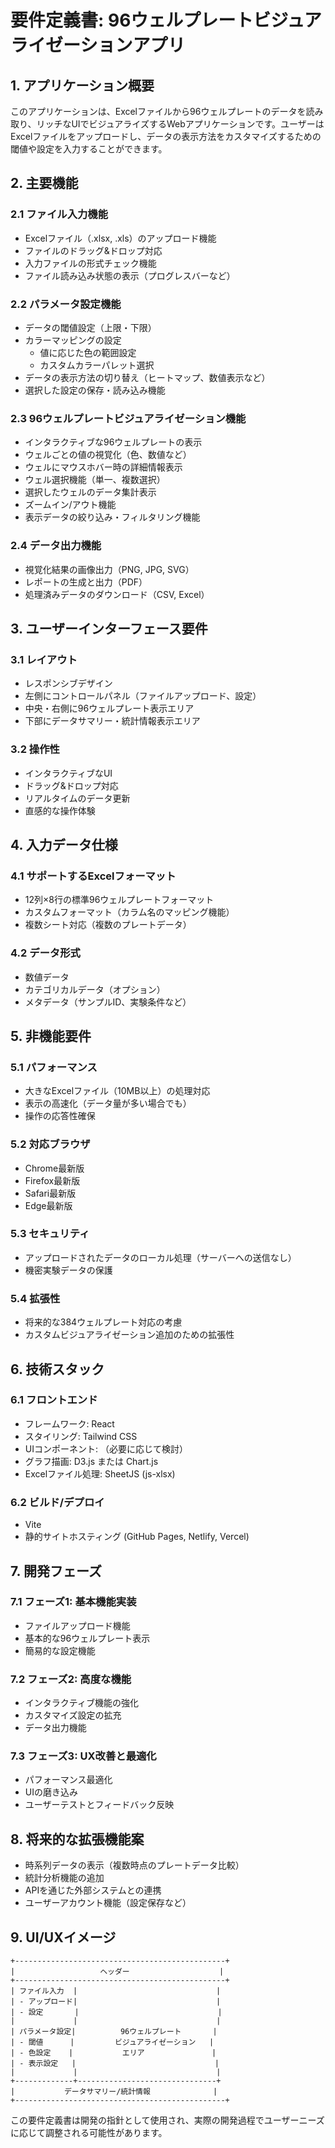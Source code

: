 # 要件定義書: 96ウェルプレートビジュアライゼーションアプリ

## 1. アプリケーション概要

このアプリケーションは、Excelファイルから96ウェルプレートのデータを読み取り、リッチなUIでビジュアライズするWebアプリケーションです。ユーザーはExcelファイルをアップロードし、データの表示方法をカスタマイズするための閾値や設定を入力することができます。

## 2. 主要機能

### 2.1 ファイル入力機能
- Excelファイル（.xlsx, .xls）のアップロード機能
- ファイルのドラッグ&ドロップ対応
- 入力ファイルの形式チェック機能
- ファイル読み込み状態の表示（プログレスバーなど）

### 2.2 パラメータ設定機能
- データの閾値設定（上限・下限）
- カラーマッピングの設定
  - 値に応じた色の範囲設定
  - カスタムカラーパレット選択
- データの表示方法の切り替え（ヒートマップ、数値表示など）
- 選択した設定の保存・読み込み機能

### 2.3 96ウェルプレートビジュアライゼーション機能
- インタラクティブな96ウェルプレートの表示
- ウェルごとの値の視覚化（色、数値など）
- ウェルにマウスホバー時の詳細情報表示
- ウェル選択機能（単一、複数選択）
- 選択したウェルのデータ集計表示
- ズームイン/アウト機能
- 表示データの絞り込み・フィルタリング機能

### 2.4 データ出力機能
- 視覚化結果の画像出力（PNG, JPG, SVG）
- レポートの生成と出力（PDF）
- 処理済みデータのダウンロード（CSV, Excel）

## 3. ユーザーインターフェース要件

### 3.1 レイアウト
- レスポンシブデザイン
- 左側にコントロールパネル（ファイルアップロード、設定）
- 中央・右側に96ウェルプレート表示エリア
- 下部にデータサマリー・統計情報表示エリア

### 3.2 操作性
- インタラクティブなUI
- ドラッグ&ドロップ対応
- リアルタイムのデータ更新
- 直感的な操作体験

## 4. 入力データ仕様

### 4.1 サポートするExcelフォーマット
- 12列×8行の標準96ウェルプレートフォーマット
- カスタムフォーマット（カラム名のマッピング機能）
- 複数シート対応（複数のプレートデータ）

### 4.2 データ形式
- 数値データ
- カテゴリカルデータ（オプション）
- メタデータ（サンプルID、実験条件など）

## 5. 非機能要件

### 5.1 パフォーマンス
- 大きなExcelファイル（10MB以上）の処理対応
- 表示の高速化（データ量が多い場合でも）
- 操作の応答性確保

### 5.2 対応ブラウザ
- Chrome最新版
- Firefox最新版
- Safari最新版
- Edge最新版

### 5.3 セキュリティ
- アップロードされたデータのローカル処理（サーバーへの送信なし）
- 機密実験データの保護

### 5.4 拡張性
- 将来的な384ウェルプレート対応の考慮
- カスタムビジュアライゼーション追加のための拡張性

## 6. 技術スタック

### 6.1 フロントエンド
- フレームワーク: React
- スタイリング: Tailwind CSS
- UIコンポーネント: （必要に応じて検討）
- グラフ描画: D3.js または Chart.js
- Excelファイル処理: SheetJS (js-xlsx)

### 6.2 ビルド/デプロイ
- Vite
- 静的サイトホスティング (GitHub Pages, Netlify, Vercel)

## 7. 開発フェーズ

### 7.1 フェーズ1: 基本機能実装
- ファイルアップロード機能
- 基本的な96ウェルプレート表示
- 簡易的な設定機能

### 7.2 フェーズ2: 高度な機能
- インタラクティブ機能の強化
- カスタマイズ設定の拡充
- データ出力機能

### 7.3 フェーズ3: UX改善と最適化
- パフォーマンス最適化
- UIの磨き込み
- ユーザーテストとフィードバック反映

## 8. 将来的な拡張機能案
- 時系列データの表示（複数時点のプレートデータ比較）
- 統計分析機能の追加
- APIを通じた外部システムとの連携
- ユーザーアカウント機能（設定保存など）

## 9. UI/UXイメージ

```
+-----------------------------------------------+
|                   ヘッダー                    |
+-----------------------------------------------+
| ファイル入力  |                               |
| - アップロード|                               |
| - 設定       |                               |
|             |                               |
| パラメータ設定|          96ウェルプレート       |
| - 閾値      |         ビジュアライゼーション   |
| - 色設定    |           エリア               |
| - 表示設定   |                               |
|             |                               |
+-------------+-------------------------------+
|           データサマリー/統計情報              |
+-----------------------------------------------+
```

この要件定義書は開発の指針として使用され、実際の開発過程でユーザーニーズに応じて調整される可能性があります。